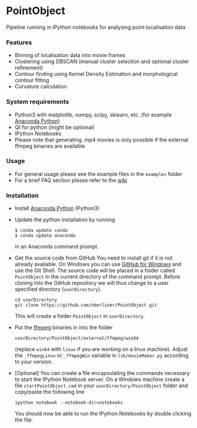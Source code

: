 # PointObject

Pipeline running in IPython notebooks for analysing point localisation data

### Features ###
* Binning of localisation data into movie frames
* Clustering using DBSCAN (manual cluster selection and optional cluster refinement)
* Contour finding using Kernel Density Estimation and morphological contour fitting
* Curvature calculation

### System requirements ###

* Python3 with matplotlib, numpy, scipy, sklearn, etc. (for example [Anaconda Python](http://continuum.io/downloads))
* Qt for python (might be optional)
* IPython Notebooks
* Please note that generating .mp4 movies is only possible if the external ffmpeg binaries are available

### Usage ###
* For general usage please see the example files in the ```examples``` folder
* For a brief FAQ section please refer to the [wiki](https://github.com/nberliner/PointObject/wiki)

### Installation ###
* Install [Anaconda Python](http://continuum.io/downloads) (Python3)
* Update the python installation by running

    ```
    $ conda update conda
    $ conda update anaconda
    ```
    in an Anaconda command prompt.
* Get the source code from GitHub
    You need to install git if it is not already available. On Windows you can use [GitHub for Windows](https://windows.github.com/) and use the Git Shell.
    The source code will be placed in a folder called ```PointObject``` in the current directory of the command prompt. Before cloning into the GitHub repository we will thus change to a user specified directory (```userDirectory```).
    
    ```
    cd userDirectory
    git clone https://github.com/nberliner/PointObject.git
    ```
    This will create a folder ```PointObject``` in ```userDirectory```.
* Put the [ffmpeg](http://ffmpeg.org/download.html) binaries in into the folder

  `userDirectory/PointObject/external/ffmpeg/win64`
  
  (replace ```win64``` with `linux` if you are working on a linux machine). Adjust the `_ffmpegLinux` or `_ffmpegWin` variable in `lib/movieMaker.py` according to your version.
* [Optional] You can create a file encapsulating the commands necessary to start the IPython Notebook server. On a Windows machine create a file ```startPointObject.cmd``` in your ```userDirectory/PointObject``` folder and copy/paste the following line
    ```
    ipython notebook --notebook-dir=notebooks
    ```
    You should now be able to run the IPython Notebooks by double clicking the file.
